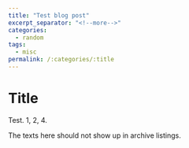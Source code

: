 ```yaml
---
title: "Test blog post"
excerpt_separator: "<!--more-->"
categories:
  - random
tags:
  - misc
permalink: /:categories/:title
---
```


# Title

Test. 1, 2, 4. 

<!--more-->

The texts here should not show up in archive listings. 